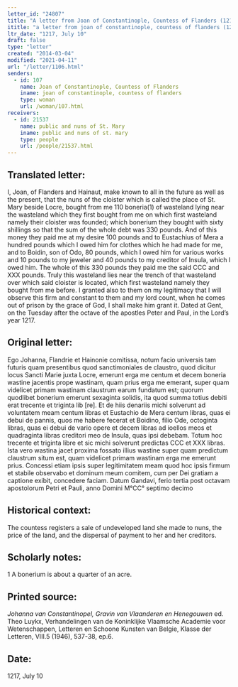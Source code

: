```yaml
---
letter_id: "24807"
title: "A letter from Joan of Constantinople, Countess of Flanders (1217, July 10)"
ititle: "a letter from joan of constantinople, countess of flanders (1217, july 10)"
ltr_date: "1217, July 10"
draft: false
type: "letter"
created: "2014-03-04"
modified: "2021-04-11"
url: "/letter/1106.html"
senders:
  - id: 107
    name: Joan of Constantinople, Countess of Flanders
    iname: joan of constantinople, countess of flanders
    type: woman
    url: /woman/107.html
receivers:
  - id: 21537
    name: public and nuns of St. Mary
    iname: public and nuns of st. mary
    type: people
    url: /people/21537.html
---
```

<h2> Translated letter:</h2>I, Joan, of Flanders and Hainaut, make known to all in the future as well as the present, that the nuns of the cloister which is called the place of St. Mary beside Locre, bought from me 110 boneria(1) of wasteland lying near the wasteland which they first bought from me on which first wasteland namely their cloister was founded; which bonerium they bought with sixty shillings so that the sum of the whole debt was 330 pounds.  And of this money they paid me at my desire 100 pounds and to Eustachius of Mera a hundred pounds which I owed him for clothes which he had made for me, and to Boidin, son of Odo, 80 pounds, which I owed him for various works and 10 pounds to my jeweler and 40 pounds to my creditor of Insula, which I owed him.  The whole of this 330 pounds they paid me the said CCC and XXX pounds.  Truly this wasteland lies near the trench of that wasteland over which said cloister is located, which first wasteland namely they bought from me before.  I granted also to them on my legitimacy that I will observe this firm and constant to them and my lord count, when he comes out of prison by the grace of God, I shall make him grant it.
Dated at Gent, on the Tuesday after the octave of the apostles Peter and Paul, in the Lord’s year 1217.
<h2 class="mt-4"> Original letter:</h2>Ego Johanna, Flandrie et Hainonie comitissa, notum facio universis tam futuris quam presentibus quod sanctimoniales de claustro, quod dicitur locus Sancti Marie juxta Locre, emerunt erga me centum et decem boneria wastine jacentis prope wastinam, quam prius erga me emerant, super quam videlicet primam wastinam claustrum earum fundatum est; quorum quodlibet bonerium emerunt sexaginta solidis, ita quod summa totius debiti erat trecente et triginta lib [re]. Et de hiis denariis michi solverunt ad voluntatem meam centum libras et Eustachio de Mera centum libras, quas ei debui de pannis, quos me habere fecerat et Boidino, filio Ode, octoginta libras, quas ei debui de vario opere et decem libras ad ioellos meos et quadraginta libras creditori meo de Insula, quas ipsi debebam. Totum hoc trecente et triginta libre et sic michi solverunt predictas CCC et XXX libras. Ista vero wastina jacet proxima fossato illius wastine super quam predictum claustrum situm est, quam videlicet primam wastinam erga me emerunt prius. Concessi etiam ipsis super legitimitatem meam quod hoc ipsis firmum et stabile observabo et dominum meum comitem, cum per Dei gratiam a captione exibit, concedere faciam.
Datum Gandavi, ferio tertia post octavam apostolorum Petri et Pauli, anno Domini M°CC° septimo decimo
<h2 class="mt-4"> Historical context:</h2>The countess registers a sale of undeveloped land she made to nuns, the price of the land, and the dispersal of payment to her and her creditors.
<h2 class="mt-4"> Scholarly notes:</h2>1 A bonerium is about a quarter of an acre.
<h2 class="mt-4"> Printed source:</h2><p><em>Johanna van Constantinopel, Gravin van Vlaanderen en Henegouwen</em> ed. Theo Luykx, Verhandelingen van de Koninklijke Vlaamsche Academie voor Wetenschappen, Letteren en Schoone Kunsten van Belgie, Klasse der Letteren, VIII.5 (1946), 537-38, ep.6.</p><h2 class="mt-4"> Date:</h2>1217, July 10